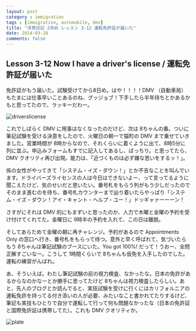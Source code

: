 ```yaml
---
layout: post
category : immigration
tags : [immigration, automobile, dmv]
title: "浮草日記 2月め レッスン 3-12 運転免許証が届いた"
date: 2014-03-28
comments: false
---
```


## Lesson 3-12 Now I have a driver's license / 運転免許証が届いた

免許証がもう届いた。試験受けてから8日め。はや！！！！﻿DMV （自動車局）もたまには仕事早いことあるのね、グッジョブ！下手したら半年待ちとかあるかもと思ってたので、ラッキーだわー。

![driverslicense](https://lh6.googleusercontent.com/-8pMjevAo51k/UzUMIVvZyGI/AAAAAAAB9vg/VauxlhMle2I/w620-h465-no/14+-+1)

これでしばらく DMV に用事はなくなったのだけど、次は 8ちゃんの番。ついに筆記試験を受ける決意をしたので、火曜日の朝一で猫町の DMV まで乗せていきました。営業時間が 8時からなので、それくらいに着くように出て、8時5分に列に並ぶ。申込みフォームもすでに記入してあるし、ばっちり。と思ってたら、DMV クオリティ再び出現。能力は、「近づくものは必ず嫌な思いをするッ！」。

係の女性がやってきて「システム・イズ・ダウン！」とか不吉なことを叫んでいます。ドライバーズライセンスの人は今日はできないよー、って言ってるように聞こえたけど、気のせいだと思いたい。番号札をもらう列がもう少しだったのでそのまま進むのを待ち、番号札カウンターまで辿り着いたらやっぱり「システム・イズ・ダウン！アイ・キャント・ヘルプ・ユー！」ドッギャァーーーン！

さすがにそれは DMV 的にもまずいと思ったのか、人力で木曜と金曜の予約を受け付けてくれてた。金曜日に 9時半の予約を入れて、この日は離脱。

そしてあらためて金曜の朝に再チャレンジ。予約があるので Appointments Only の窓口へ行き、番号札をもらって待つ。意外と早く呼ばれて、気づいたらもう 8ちゃんは筆記試験のブースにいた。You got 100%! だって！うおー、全問正解すごいなー。こうして 1時間くらいで 8ちゃんも仮免を入手したのでした。運転の練習がんばれ。

あ、そういえば。わたし筆記試験の前の視力検査、なかったな。日本の免許があるからなのかなーとか勝手に思ってたけど 8ちゃんは視力検査したらしい。あと、先人のブログとか読んでると、実技試験を受けに行くにはカリフォルニアの運転免許を持ってる付き添いの人が必要、みたいなこと書かれてたりするけど、筆記も実技もひとりで自分で運転して行って何も問題なかったな（日本の免許証と国際免許証は携帯してた）。これも DMV クオリティか。

![plate](https://lh3.googleusercontent.com/-6s6xgptlRSw/UzdZbcXAH5I/AAAAAAAB9-0/0ztF69Tb0fM/w620-h465-no/P1160429.JPG)

